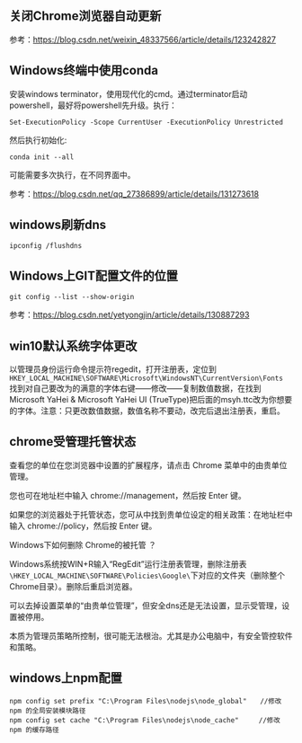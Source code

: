 ## 关闭Chrome浏览器自动更新
参考：https://blog.csdn.net/weixin_48337566/article/details/123242827

## Windows终端中使用conda
安装windows terminator，使用现代化的cmd。通过terminator启动powershell，最好将powershell先升级。执行：
```
Set-ExecutionPolicy -Scope CurrentUser -ExecutionPolicy Unrestricted
```

然后执行初始化:
```
conda init --all
```

可能需要多次执行，在不同界面中。

参考：https://blog.csdn.net/qq_27386899/article/details/131273618

## windows刷新dns
```
ipconfig /flushdns
```

## Windows上GIT配置文件的位置
```
git config --list --show-origin
```

参考：https://blog.csdn.net/yetyongjin/article/details/130887293

## win10默认系统字体更改
以管理员身份运行命令提示符regedit，打开注册表，定位到`HKEY_LOCAL_MACHINE\SOFTWARE\Microsoft\WindowsNT\CurrentVersion\Fonts`
找到对自己要改为的满意的字体右键——修改——复制数值数据，在找到Microsoft YaHei & Microsoft YaHei UI (TrueType)把后面的msyh.ttc改为你想要的字体。注意：只更改数值数据，数值名称不要动，改完后退出注册表，重启。

## chrome受管理托管状态
查看您的单位在您浏览器中设置的扩展程序，请点击 Chrome 菜单中的由贵单位管理。

您也可在地址栏中输入 chrome://management，然后按 Enter 键。

如果您的浏览器处于托管状态，您可从中找到贵单位设定的相关政策：在地址栏中输入 chrome://policy，然后按 Enter 键。

Windows下如何删除 Chrome的被托管 ？

Windows系统按WIN+R输入“RegEdit”运行注册表管理，删除注册表`\HKEY_LOCAL_MACHINE\SOFTWARE\Policies\Google\`下对应的文件夹（删除整个Chrome目录）。删除后重启浏览器。

可以去掉设置菜单的“由贵单位管理”，但安全dns还是无法设置，显示受管理，设置被停用。

本质为管理员策略所控制，很可能无法根治。尤其是办公电脑中，有安全管控软件和策略。

## windows上npm配置
```
npm config set prefix "C:\Program Files\nodejs\node_global"　　//修改 npm 的全局安装模块路径
npm config set cache "C:\Program Files\nodejs\node_cache"　　　//修改 npm 的缓存路径


```